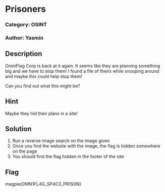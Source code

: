 # Prisoners
### Category: OSINT
### Author: Yasmin

## Description
OmniFlag Corp is back at it again. It seems like they are planning something big and we have to stop them! I found a file of theirs while snooping around and maybe this could help stop them! 

Can you find out what this might be?

## Hint
Maybe they hid their plans in a site!

## Solution

1. Run a reverse image search on the image given 
2. Once you find the website with the image, the flag is hidden somewhere on the page
3. You should find the flag hidden in the footer of the site

## Flag
magpie{0MN1FL4G_SP4C3_PR1S0N}